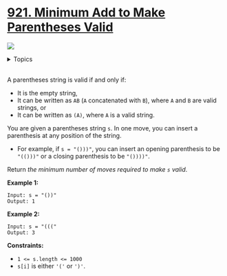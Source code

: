 # [921. Minimum Add to Make Parentheses Valid](https://leetcode.cn/problems/minimum-add-to-make-parentheses-valid/)

![](https://img.shields.io/badge/Difficulty-Medium-F8AF40.svg)

<details>
<summary>Topics</summary>

* [`Greedy`](https://leetcode.com/tag/greedy/)
* [`Stack`](https://leetcode.com/tag/stack/)
* [`String`](https://leetcode.com/tag/string/)

</details>
<br />

A parentheses string is valid if and only if:

 + It is the empty string,
 + It can be written as `AB` (`A` concatenated with `B`), where `A` and `B` are valid strings, or
 + It can be written as `(A)`, where `A` is a valid string.

You are given a parentheses string `s`. In one move, you can insert a parenthesis at any position of the string.

 + For example, if `s = "()))"`, you can insert an opening parenthesis to be `"(()))"` or a closing parenthesis to be `"())))"`.

Return *the minimum number of moves required to make `s` valid*.

**Example 1:**

    Input: s = "())"
    Output: 1

**Example 2:**

    Input: s = "((("
    Output: 3

**Constraints:**

 + `1 <= s.length <= 1000`
 + `s[i]` is either `'('` or `')'`.
